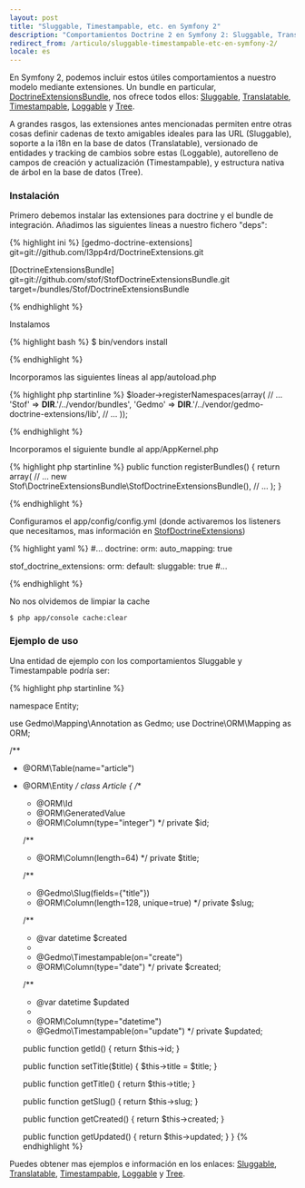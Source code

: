 ```yaml
---
layout: post
title: "Sluggable, Timestampable, etc. en Symfony 2"
description: "Comportamientos Doctrine 2 en Symfony 2: Sluggable, Translatable, Timestampable, Loggable y Tree"
redirect_from: /articulo/sluggable-timestampable-etc-en-symfony-2/
locale: es
---
```


En Symfony 2, podemos incluir estos útiles comportamientos a nuestro modelo mediante extensiones. Un bundle en particular, <a href="https://github.com/stof/StofDoctrineExtensionsBundle">DoctrineExtensionsBundle</a>, nos ofrece todos ellos: <a href="https://github.com/l3pp4rd/DoctrineExtensions/blob/master/doc/sluggable.md">Sluggable</a>, <a href="https://github.com/l3pp4rd/DoctrineExtensions/blob/master/doc/translatable.md">Translatable</a>, <a href="https://github.com/l3pp4rd/DoctrineExtensions/blob/master/doc/timestampable.md">Timestampable</a>, <a href="https://github.com/l3pp4rd/DoctrineExtensions/blob/master/doc/loggable.md">Loggable</a> y <a href="https://github.com/l3pp4rd/DoctrineExtensions/blob/master/doc/tree.md">Tree</a>.

A grandes rasgos, las extensiones antes mencionadas permiten entre otras cosas definir cadenas de texto amigables ideales para las URL (Sluggable), soporte a la i18n en la base de datos (Translatable), versionado de entidades y tracking de cambios sobre estas (Loggable), autorelleno de campos de creación y actualización (Timestampable), y estructura nativa de árbol en la base de datos (Tree).

### Instalación
Primero debemos instalar las extensiones para doctrine y el bundle de integración. Añadimos las siguientes líneas a nuestro fichero "deps":

{% highlight ini %}
[gedmo-doctrine-extensions]
    git=git://github.com/l3pp4rd/DoctrineExtensions.git

[DoctrineExtensionsBundle]
    git=git://github.com/stof/StofDoctrineExtensionsBundle.git
    target=/bundles/Stof/DoctrineExtensionsBundle

{% endhighlight %}

Instalamos

{% highlight bash %}
$ bin/vendors install

{% endhighlight %}

Incorporamos las siguientes líneas al app/autoload.php

{% highlight php startinline %}
$loader->registerNamespaces(array(
    // ...
    'Stof'  => __DIR__.'/../vendor/bundles',
    'Gedmo' => __DIR__.'/../vendor/gedmo-doctrine-extensions/lib',
    // ...
));

{% endhighlight %}

Incorporamos el siguiente bundle al app/AppKernel.php

{% highlight php startinline %}
public function registerBundles()
{
    return array(
        // ...
        new Stof\DoctrineExtensionsBundle\StofDoctrineExtensionsBundle(),
        // ...
    );
}

{% endhighlight %}

Configuramos el app/config/config.yml (donde activaremos los listeners que necesitamos, mas información en <a href="https://github.com/stof/StofDoctrineExtensionsBundle/blob/master/Resources/doc/index.rst">StofDoctrineExtensions</a>)

{% highlight yaml %}
#...
doctrine:
    orm:
        auto_mapping: true

stof_doctrine_extensions:
    orm:
        default:
            sluggable: true
#...

{% endhighlight %}

No nos olvidemos de limpiar la cache


    $ php app/console cache:clear

### Ejemplo de uso
Una entidad de ejemplo con los comportamientos Sluggable y Timestampable podría ser:

{% highlight php startinline %}

namespace Entity;

use Gedmo\Mapping\Annotation as Gedmo;
use Doctrine\ORM\Mapping as ORM;

/**
 * @ORM\Table(name="article")
 * @ORM\Entity
 */
class Article
{
    /**
     * @ORM\Id
     * @ORM\GeneratedValue
     * @ORM\Column(type="integer")
     */
    private $id;

    /**
     * @ORM\Column(length=64)
     */
    private $title;

    /**
     * @Gedmo\Slug(fields={"title"})
     * @ORM\Column(length=128, unique=true)
     */
    private $slug;

    /**
     * @var datetime $created
     *
     * @Gedmo\Timestampable(on="create")
     * @ORM\Column(type="date")
     */
    private $created;

    /**
     * @var datetime $updated
     *
     * @ORM\Column(type="datetime")
     * @Gedmo\Timestampable(on="update")
     */
    private $updated;

    public function getId()
    {
        return $this->id;
    }

    public function setTitle($title)
    {
        $this->title = $title;
    }

    public function getTitle()
    {
        return $this->title;
    }

    public function getSlug()
    {
        return $this->slug;
    }

    public function getCreated()
    {
        return $this->created;
    }

    public function getUpdated()
    {
        return $this->updated;
    }
}
{% endhighlight %}

Puedes obtener mas ejemplos e información en los enlaces: <a href="https://github.com/l3pp4rd/DoctrineExtensions/blob/master/doc/sluggable.md">Sluggable</a>, <a href="https://github.com/l3pp4rd/DoctrineExtensions/blob/master/doc/translatable.md">Translatable</a>, <a href="https://github.com/l3pp4rd/DoctrineExtensions/blob/master/doc/timestampable.md">Timestampable</a>, <a href="https://github.com/l3pp4rd/DoctrineExtensions/blob/master/doc/loggable.md">Loggable</a> y <a href="https://github.com/l3pp4rd/DoctrineExtensions/blob/master/doc/tree.md">Tree</a>.